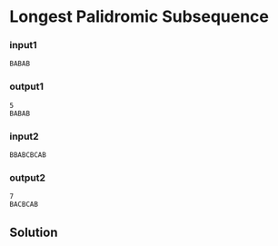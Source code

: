 #  Longest Palidromic Subsequence

### input1

```
BABAB
```

### output1

```
5
BABAB
```


### input2

```
BBABCBCAB
```

### output2

```
7
BACBCAB
```

## Solution
